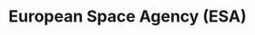 ---
title: European Space Agency (ESA)
url: https://www.esa.int/
image: ./media/ESA.png
group: Bronze
---